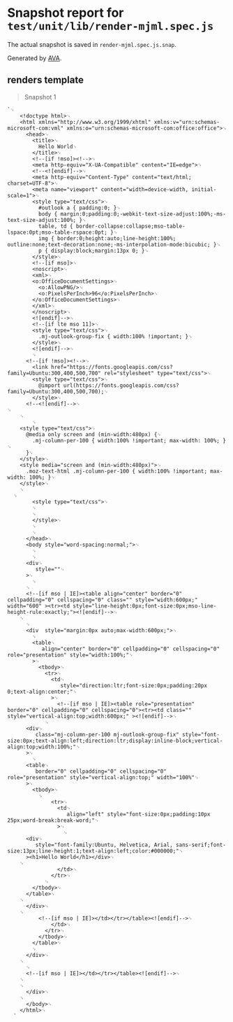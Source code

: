 # Snapshot report for `test/unit/lib/render-mjml.spec.js`

The actual snapshot is saved in `render-mjml.spec.js.snap`.

Generated by [AVA](https://avajs.dev).

## renders template

> Snapshot 1

    `␊
        <!doctype html>␊
        <html xmlns="http://www.w3.org/1999/xhtml" xmlns:v="urn:schemas-microsoft-com:vml" xmlns:o="urn:schemas-microsoft-com:office:office">␊
          <head>␊
            <title>␊
              Hello World␊
            </title>␊
            <!--[if !mso]><!-->␊
            <meta http-equiv="X-UA-Compatible" content="IE=edge">␊
            <!--<![endif]-->␊
            <meta http-equiv="Content-Type" content="text/html; charset=UTF-8">␊
            <meta name="viewport" content="width=device-width, initial-scale=1">␊
            <style type="text/css">␊
              #outlook a { padding:0; }␊
              body { margin:0;padding:0;-webkit-text-size-adjust:100%;-ms-text-size-adjust:100%; }␊
              table, td { border-collapse:collapse;mso-table-lspace:0pt;mso-table-rspace:0pt; }␊
              img { border:0;height:auto;line-height:100%; outline:none;text-decoration:none;-ms-interpolation-mode:bicubic; }␊
              p { display:block;margin:13px 0; }␊
            </style>␊
            <!--[if mso]>␊
            <noscript>␊
            <xml>␊
            <o:OfficeDocumentSettings>␊
              <o:AllowPNG/>␊
              <o:PixelsPerInch>96</o:PixelsPerInch>␊
            </o:OfficeDocumentSettings>␊
            </xml>␊
            </noscript>␊
            <![endif]-->␊
            <!--[if lte mso 11]>␊
            <style type="text/css">␊
              .mj-outlook-group-fix { width:100% !important; }␊
            </style>␊
            <![endif]-->␊
            ␊
          <!--[if !mso]><!-->␊
            <link href="https://fonts.googleapis.com/css?family=Ubuntu:300,400,500,700" rel="stylesheet" type="text/css">␊
            <style type="text/css">␊
              @import url(https://fonts.googleapis.com/css?family=Ubuntu:300,400,500,700);␊
            </style>␊
          <!--<![endif]-->␊
    ␊
        ␊
            ␊
        <style type="text/css">␊
          @media only screen and (min-width:480px) {␊
            .mj-column-per-100 { width:100% !important; max-width: 100%; }␊
          }␊
        </style>␊
        <style media="screen and (min-width:480px)">␊
          .moz-text-html .mj-column-per-100 { width:100% !important; max-width: 100%; }␊
        </style>␊
        ␊
      ␊
            <style type="text/css">␊
            ␊
            ␊
            </style>␊
            ␊
            ␊
          </head>␊
          <body style="word-spacing:normal;">␊
            ␊
            ␊
          <div␊
             style=""␊
          >␊
            ␊
          ␊
          <!--[if mso | IE]><table align="center" border="0" cellpadding="0" cellspacing="0" class="" style="width:600px;" width="600" ><tr><td style="line-height:0px;font-size:0px;mso-line-height-rule:exactly;"><![endif]-->␊
        ␊
          ␊
          <div  style="margin:0px auto;max-width:600px;">␊
            ␊
            <table␊
               align="center" border="0" cellpadding="0" cellspacing="0" role="presentation" style="width:100%;"␊
            >␊
              <tbody>␊
                <tr>␊
                  <td␊
                     style="direction:ltr;font-size:0px;padding:20px 0;text-align:center;"␊
                  >␊
                    <!--[if mso | IE]><table role="presentation" border="0" cellpadding="0" cellspacing="0"><tr><td class="" style="vertical-align:top;width:600px;" ><![endif]-->␊
                ␊
          <div␊
             class="mj-column-per-100 mj-outlook-group-fix" style="font-size:0px;text-align:left;direction:ltr;display:inline-block;vertical-align:top;width:100%;"␊
          >␊
            ␊
          <table␊
             border="0" cellpadding="0" cellspacing="0" role="presentation" style="vertical-align:top;" width="100%"␊
          >␊
            <tbody>␊
              ␊
                  <tr>␊
                    <td␊
                       align="left" style="font-size:0px;padding:10px 25px;word-break:break-word;"␊
                    >␊
                      ␊
          <div␊
             style="font-family:Ubuntu, Helvetica, Arial, sans-serif;font-size:13px;line-height:1;text-align:left;color:#000000;"␊
          ><h1>Hello World</h1></div>␊
        ␊
                    </td>␊
                  </tr>␊
                ␊
            </tbody>␊
          </table>␊
        ␊
          </div>␊
        ␊
              <!--[if mso | IE]></td></tr></table><![endif]-->␊
                  </td>␊
                </tr>␊
              </tbody>␊
            </table>␊
            ␊
          </div>␊
        ␊
          ␊
          <!--[if mso | IE]></td></tr></table><![endif]-->␊
        ␊
        ␊
          </div>␊
        ␊
          </body>␊
        </html>␊
      `
